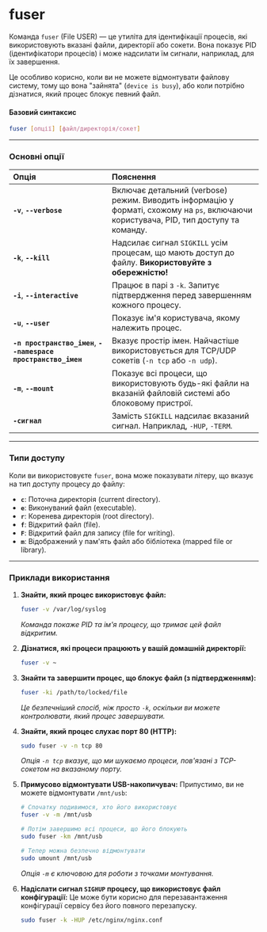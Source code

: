 # fuser 

Команда `fuser` (File USER) — це утиліта для ідентифікації процесів, які використовують вказані файли, директорії або сокети. Вона показує PID (ідентифікатори процесів) і може надсилати їм сигнали, наприклад, для їх завершення.

Це особливо корисно, коли ви не можете відмонтувати файлову систему, тому що вона "зайнята" (`device is busy`), або коли потрібно дізнатися, який процес блокує певний файл.

#### **Базовий синтаксис**

```bash
fuser [опції] [файл/директорія/сокет]
```

---

### **Основні опції**

| Опція | Пояснення |
| :--- | :--- |
| **`-v`**, **`--verbose`** | Включає детальний (verbose) режим. Виводить інформацію у форматі, схожому на `ps`, включаючи користувача, PID, тип доступу та команду. |
| **`-k`**, **`--kill`** | Надсилає сигнал `SIGKILL` усім процесам, що мають доступ до файлу. **Використовуйте з обережністю!** |
| **`-i`**, **`--interactive`** | Працює в парі з `-k`. Запитує підтвердження перед завершенням кожного процесу. |
| **`-u`**, **`--user`** | Показує ім'я користувача, якому належить процес. |
| **`-n пространство_імен`**, **`--namespace пространство_імен`** | Вказує простір імен. Найчастіше використовується для TCP/UDP сокетів (`-n tcp` або `-n udp`). |
| **`-m`**, **`--mount`** | Показує всі процеси, що використовують будь-які файли на вказаній файловій системі або блоковому пристрої. |
| **`-сигнал`** | Замість `SIGKILL` надсилає вказаний сигнал. Наприклад, `-HUP`, `-TERM`. |

---

### **Типи доступу**

Коли ви використовуєте `fuser`, вона може показувати літеру, що вказує на тип доступу процесу до файлу:

*   **`c`**: Поточна директорія (current directory).
*   **`e`**: Виконуваний файл (executable).
*   **`r`**: Коренева директорія (root directory).
*   **`f`**: Відкритий файл (file).
*   **`F`**: Відкритий файл для запису (file for writing).
*   **`m`**: Відображений у пам'ять файл або бібліотека (mapped file or library).

---

### **Приклади використання**

1.  **Знайти, який процес використовує файл:**
    ```bash
    fuser -v /var/log/syslog
    ```
    *Команда покаже PID та ім'я процесу, що тримає цей файл відкритим.*

2.  **Дізнатися, які процеси працюють у вашій домашній директорії:**
    ```bash
    fuser -v ~
    ```

3.  **Знайти та завершити процес, що блокує файл (з підтвердженням):**
    ```bash
    fuser -ki /path/to/locked/file
    ```
    *Це безпечніший спосіб, ніж просто `-k`, оскільки ви можете контролювати, який процес завершувати.*

4.  **Знайти, який процес слухає порт 80 (HTTP):**
    ```bash
    sudo fuser -v -n tcp 80
    ```
    *Опція `-n tcp` вказує, що ми шукаємо процеси, пов'язані з TCP-сокетом на вказаному порту.*

5.  **Примусово відмонтувати USB-накопичувач:**
    Припустимо, ви не можете відмонтувати `/mnt/usb`:
    ```bash
    # Спочатку подивимося, хто його використовує
    fuser -v -m /mnt/usb

    # Потім завершимо всі процеси, що його блокують
    sudo fuser -km /mnt/usb

    # Тепер можна безпечно відмонтувати
    sudo umount /mnt/usb
    ```
    *Опція `-m` є ключовою для роботи з точками монтування.*

6.  **Надіслати сигнал `SIGHUP` процесу, що використовує файл конфігурації:**
    Це може бути корисно для перезавантаження конфігурації сервісу без його повного перезапуску.
    ```bash
    sudo fuser -k -HUP /etc/nginx/nginx.conf
    ```
